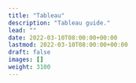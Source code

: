 ```yaml
---
title: "Tableau"
description: "Tableau guide."
lead: ""
date: 2022-03-10T08:00:00+00:00
lastmod: 2022-03-10T08:00:00+00:00
draft: false
images: []
weight: 3100
---
```

